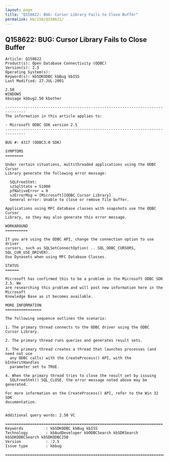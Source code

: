 ```yaml
---
layout: page
title: "Q158622: BUG: Cursor Library Fails to Close Buffer"
permalink: kb/158/Q158622/
---
```


## Q158622: BUG: Cursor Library Fails to Close Buffer

	Article: Q158622
	Product(s): Open Database Connectivity (ODBC)
	Version(s): 2.5
	Operating System(s): 
	Keyword(s): kbSDKODBC kbBug kbISS
	Last Modified: 27-JUL-2001
	
	2.50
	WINDOWS
	kbusage kbbug2.50 kbother
	
	-------------------------------------------------------------------------------
	The information in this article applies to:
	
	- Microsoft ODBC SDK version 2.5 
	-------------------------------------------------------------------------------
	
	BUG #: 4317 (ODBC3.0 SDK)
	
	SYMPTOMS
	========
	
	Under certain situations, multithreaded applications using the ODBC Cursor
	Library generate the following error message:
	
	  SQLFreeStmt:
	  szSqlState = S1000
	  pfNativeError = 0
	  szErrorMsg = [Microsoft][ODBC Cursor Library]
	  General error: Unable to close or remove file buffer.
	
	Applications using MFC database classes with snapshots use the ODBC Cursor
	Library, so they may also generate this error message.
	
	WORKAROUND
	==========
	
	If you are using the ODBC API, change the connection option to use driver
	cursors, such as SQLSetConnectOption( .. SQL_ODBC_CURSORS, SQL_CUR_USE_DRIVER).
	Use Dynasets when using MFC Database Classes.
	
	STATUS
	======
	
	Microsoft has confirmed this to be a problem in the Microsoft ODBC SDK 2.5. We
	are researching this problem and will post new information here in the Microsoft
	Knowledge Base as it becomes available.
	
	MORE INFORMATION
	================
	
	The following sequence outlines the scenario:
	
	1. The primary thread connects to the ODBC driver using the ODBC Cursor Library.
	
	2. The primary thread runs queries and generates result sets.
	
	3. The primary thread creates a thread that launches processes (and need not use
	  any ODBC calls) with the CreateProcess() API, with the bInheritHandles
	  parameter set to TRUE.
	
	4. When the primary thread tries to close the result set by issuing
	  SQLFreeStmt() SQL_CLOSE, the error message noted above may be generated.
	
	For more information on the CreateProcess() API, refer to the Win 32 SDK
	documentation.
	
	
	Additional query words: 2.50 VC
	
	======================================================================
	Keywords          : kbSDKODBC kbBug kbISS 
	Technology        : kbAudDeveloper kbODBCSearch kbSDKSearch kbSDKODBCSearch kbSDKODBC250
	Version           : :2.5
	Issue type        : kbbug
	
	=============================================================================
	
